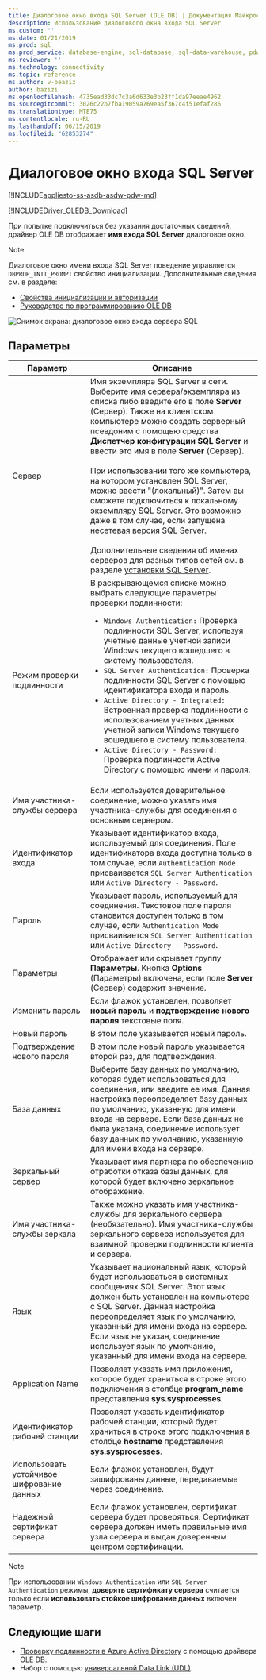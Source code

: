 ```yaml
---
title: Диалоговое окно входа SQL Server (OLE DB) | Документация Майкрософт
description: Использование диалогового окна входа SQL Server
ms.custom: ''
ms.date: 01/21/2019
ms.prod: sql
ms.prod_service: database-engine, sql-database, sql-data-warehouse, pdw
ms.reviewer: ''
ms.technology: connectivity
ms.topic: reference
ms.author: v-beaziz
author: bazizi
ms.openlocfilehash: 4735ead33dc7c3a6d633e3b23ff1da97eeae4962
ms.sourcegitcommit: 3026c22b7fba19059a769ea5f367c4f51efaf286
ms.translationtype: MTE75
ms.contentlocale: ru-RU
ms.lasthandoff: 06/15/2019
ms.locfileid: "62853274"
---
```

# <a name="sql-server-login-dialog-box"></a>Диалоговое окно входа SQL Server
[!INCLUDE[appliesto-ss-asdb-asdw-pdw-md](../../../includes/appliesto-ss-asdb-asdw-pdw-md.md)]

[!INCLUDE[Driver_OLEDB_Download](../../../includes/driver_oledb_download.md)]

При попытке подключиться без указания достаточных сведений, драйвер OLE DB отображает **имя входа SQL Server** диалоговое окно.

> [!NOTE]  
> Диалоговое окно имени входа SQL Server поведение управляется `DBPROP_INIT_PROMPT` свойство инициализации. Дополнительные сведения см. в разделе:
> - [Свойства инициализации и авторизации](../ole-db-data-source-objects/initialization-and-authorization-properties.md)
> - [Руководство по программированию OLE DB](https://go.microsoft.com/fwlink/?linkid=2067702)

![Снимок экрана: диалоговое окно входа сервера SQL](../media/sql-server-login-dialog.png)

## <a name="options"></a>Параметры
|Параметр|Описание|
|---   |---        |
|Сервер|Имя экземпляра SQL Server в сети. Выберите имя сервера/экземпляра из списка либо введите его в поле **Server** (Сервер). Также на клиентском компьютере можно создать серверный псевдоним с помощью средства **Диспетчер конфигурации SQL Server** и ввести это имя в поле **Server** (Сервер). <br/><br/>При использовании того же компьютера, на котором установлен SQL Server, можно ввести "(локальный)". Затем вы сможете подключиться к локальному экземпляру SQL Server. Это возможно даже в том случае, если запущена несетевая версия SQL Server.<br/><br/>Дополнительные сведения об именах серверов для разных типов сетей см. в разделе [установки SQL Server](https://go.microsoft.com/fwlink/?linkid=2067541).|
|Режим проверки подлинности|В раскрывающемся списке можно выбрать следующие параметры проверки подлинности:<br/><ul><li>`Windows Authentication:` Проверка подлинности SQL Server, используя учетные данные учетной записи Windows текущего вошедшего в систему пользователя.</li><li>`SQL Server Authentication:` Проверка подлинности SQL Server с помощью идентификатора входа и пароль.</li><li>`Active Directory - Integrated:` Встроенная проверка подлинности с использованием учетных данных учетной записи Windows текущего вошедшего в систему пользователя.</li><li>`Active Directory - Password:` Проверка подлинности Active Directory с помощью имени и пароля.</li></ul>|
|Имя участника-службы сервера|Если используется доверительное соединение, можно указать имя участника-службы для соединения с основным сервером.|
|Идентификатор входа|Указывает идентификатор входа, используемый для соединения. Поле идентификатора входа доступна только в том случае, если `Authentication Mode` присваивается `SQL Server Authentication` или `Active Directory - Password`.|
|Пароль|Указывает пароль, используемый для соединения. Текстовое поле пароля становится доступен только в том случае, если `Authentication Mode` присваивается `SQL Server Authentication` или `Active Directory - Password`.|
|Параметры|Отображает или скрывает группу **Параметры**. Кнопка **Options** (Параметры) включена, если поле **Server** (Сервер) содержит значение.|
|Изменить пароль|Если флажок установлен, позволяет **новый пароль** и **подтверждение нового пароля** текстовые поля.|
|Новый пароль|В этом поле указывается новый пароль.|
|Подтверждение нового пароля|В этом поле новый пароль указывается второй раз, для подтверждения.|
|База данных|Выберите базу данных по умолчанию, которая будет использоваться для соединения, или введите ее имя. Данная настройка переопределяет базу данных по умолчанию, указанную для имени входа на сервере. Если база данных не была указана, соединение использует базу данных по умолчанию, указанную для имени входа на сервере.|
|Зеркальный сервер|Указывает имя партнера по обеспечению отработки отказа базы данных, для которой будет включено зеркальное отображение.|
|Имя участника-службы зеркала|Также можно указать имя участника-службы для зеркального сервера (необязательно). Имя участника-службы зеркального сервера используется для взаимной проверки подлинности клиента и сервера.|
|Язык|Указывает национальный язык, который будет использоваться в системных сообщениях SQL Server. Этот язык должен быть установлен на компьютере с SQL Server. Данная настройка переопределяет язык по умолчанию, указанный для имени входа на сервере. Если язык не указан, соединение использует язык по умолчанию, указанный для имени входа на сервере.|
|Application Name|Позволяет указать имя приложения, которое будет храниться в строке этого подключения в столбце **program_name** представления **sys.sysprocesses**.|
|Идентификатор рабочей станции|Позволяет указать идентификатор рабочей станции, который будет храниться в строке этого подключения в столбце **hostname** представления **sys.sysprocesses**.|
|Использовать устойчивое шифрование данных|Если флажок установлен, будут зашифрованы данные, передаваемые через соединение.|
|Надежный сертификат сервера|Если флажок установлен, сертификат сервера будет проверяться. Сертификат сервера должен иметь правильные имя узла сервера и выдан доверенным центром сертификации.|

> [!NOTE]  
> При использовании `Windows Authentication` или `SQL Server Authentication` режимы, **доверять сертификату сервера** считается только если **использовать стойкое шифрование данных** включен параметр.

## <a name="next-steps"></a>Следующие шаги
- [Проверку подлинности в Azure Active Directory](../features/using-azure-active-directory.md) с помощью драйвера OLE DB.
- Набор с помощью [универсальной Data Link (UDL)](data-link-pages.md).